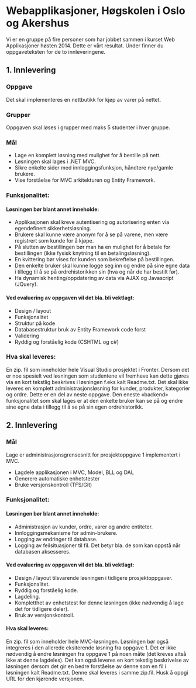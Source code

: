 <h1>Webapplikasjoner, Høgskolen i Oslo og Akershus</h1>

Vi er en gruppe på fire personer som har jobbet sammen i kurset Web Applikasjoner høsten 2014. Dette er vårt resultat. Under finner du oppgaveteksten for de to innleveringene.

<h2>1. Innlevering</h2>

<h3>Oppgave</h3>
Det skal implementeres en nettbutikk for kjøp av varer på nettet. 
<h3>Grupper</h3>
Oppgaven skal løses i grupper med maks 5 studenter i hver gruppe. 
<h3>Mål</h3>
<ul>
<li>Lage en komplett løsning med mulighet for å bestille på nett.</li>
<li>Løsningen skal lages i .NET MVC.</li>
<li>Sikre enkelte sider med innloggingsfunksjon, håndtere nye/gamle brukere.</li>
<li>Vise forståelse for MVC arkitekturen og Entity Framework.</li>
</ul>
<h3>Funksjonalitet:</h3>

<h4>Løsningen bør blant annet inneholde:</h4>
<ul>
<li>Applikasjonen skal kreve autentisering og autorisering enten via egendefinert sikkerhetsløsning.</li>
<li>Brukere skal kunne være anonym for å se på varene, men være registrert som kunde for å kjøpe.</li>
<li>På slutten av bestillingen bør man ha en mulighet for å betale for bestillingen (ikke fysisk knytning til en betalingsløsning).</li>
<li>En kvittering bør vises for kunden som bekreftelse på bestillingen.</li>
<li>Den enkelte bruker skal kunne logge seg inn og endre på sine egne data i tillegg til å se på ordrehistorikken sin (hva og når de har bestilt før).</li>
<li>Ha dynamisk henting/oppdatering av data via AJAX og Javascript (JQuery).</li>
</ul>
<h4>Ved evaluering av oppgaven vil det bla. bli vektlagt:</h4>
<ul>
<li>Design / layout</li>
<li>Funksjonalitet</li>
<li>Struktur på kode</li>
<li>Databasestruktur bruk av Entity Framework code forst</li>
<li>Validering</li>
<li>Ryddig og forståelig kode (CSHTML og c#)</li>
</ul>
<h3>Hva skal leveres: </h3>
En zip. fil som inneholder hele Visual Studio prosjektet i Fronter. Dersom det er noe spesielt ved løsningen som studentene vil fremheve kan dette gjøres via en kort tekstlig beskrives i løsningen f.eks kalt Readme.txt.
Det skal ikke leveres en komplett administrasjonsløsning for kunder, produkter, kategorier og ordre. Dette er en del av neste oppgave. Den eneste «backend» funksjonalitet som skal lages er at den enkelte bruker kan se på og endre sine egne data i tillegg til å se på sin egen ordrehistorikk.


<h2>2. Innlevering</h2>

<h3>Mål</h3>
Lage er administrasjonsgrensesnitt for prosjektoppgave 1 implementert i MVC.
<ul>
<li>Lagdele applikasjonen i MVC, Model, BLL og DAL</li>
<li>Generere automatiske enhetstester</li>
<li>Bruke versjonskontroll (TFS/Git)</li>
</ul>
<h3>Funksjonalitet:</h3>
<h4>Løsningen bør blant annet inneholde:</h4>
<ul>
<li>Administrasjon av kunder, ordre, varer og andre entiteter.</li>
<li>Innloggingsmekanisme for admin-brukere.</li>
<li>Logging av endringer til database.</li>
<li>Logging av feilsituasjoner til fil. Det betyr bla. de som kan oppstå når databasen aksesseres.</li>
</ul>
<h4>Ved evaluering av oppgaven vil det bla. bli vektlagt:</h4>
<ul>
<li>Design / layout tilsvarende løsningen i tidligere prosjektoppgaver.</li>
<li>Funksjonalitet.</li>
<li>Ryddig og forståelig kode.</li>
<li>Lagdeling.</li>
<li>Kompletthet av enhetstest for denne løsningen (ikke nødvendig å lage det for tidligere deler).</li>
<li>Bruk av versjonskontroll.</li>
</ul>
<h4>Hva skal leveres:</h4>
En zip. fil som inneholder hele MVC-løsningen. Løsningen bør også integreres i den allerede eksiterende løsning fra oppgave 1. Det er ikke nødvendig å endre løsningen fra oppgave 1 på noen måte (det kreves altså ikke at denne lagdeles). Det kan også leveres en kort tekstlig beskrivelse av løsningen dersom det gir en bedre forståelse av denne som en fil i løsningen kalt Readme.txt. Denne skal leveres i samme zip.fil. Husk å oppgi URL for den kjørende versjonen.
